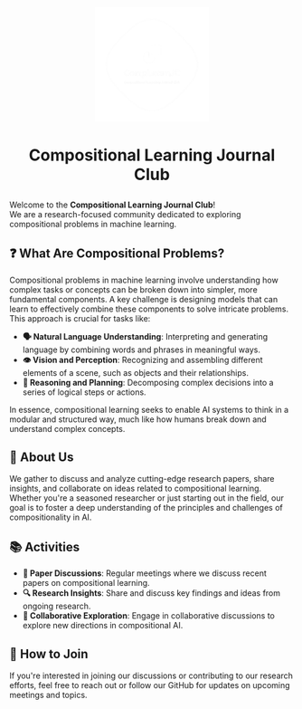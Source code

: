 <div align="center"><img src="https://github.com/CompLearnJC/CompLearnJC/blob/main/CompLearnJC-trans.png?raw=true" width="40%" /></div>

# <p align="center"> Compositional Learning Journal Club </p>
Welcome to the **Compositional Learning Journal Club**!\
We are a research-focused community dedicated to exploring compositional problems in machine learning.

## ❓ What Are Compositional Problems?

Compositional problems in machine learning involve understanding how complex tasks or concepts can be broken down into simpler, more fundamental components. A key challenge is designing models that can learn to effectively combine these components to solve intricate problems. This approach is crucial for tasks like:

- **🗣️ Natural Language Understanding**: Interpreting and generating language by combining words and phrases in meaningful ways.
- **👁️ Vision and Perception**: Recognizing and assembling different elements of a scene, such as objects and their relationships.
- **🧩 Reasoning and Planning**: Decomposing complex decisions into a series of logical steps or actions.

In essence, compositional learning seeks to enable AI systems to think in a modular and structured way, much like how humans break down and understand complex concepts.

## 📝 About Us

We gather to discuss and analyze cutting-edge research papers, share insights, and collaborate on ideas related to compositional learning. Whether you're a seasoned researcher or just starting out in the field, our goal is to foster a deep understanding of the principles and challenges of compositionality in AI.

## 📚 Activities

- **📖 Paper Discussions**: Regular meetings where we discuss recent papers on compositional learning.
- **🔍 Research Insights**: Share and discuss key findings and ideas from ongoing research.
- **🤝 Collaborative Exploration**: Engage in collaborative discussions to explore new directions in compositional AI.

## 🚀 How to Join

If you're interested in joining our discussions or contributing to our research efforts, feel free to reach out or follow our GitHub for updates on upcoming meetings and topics.

<!--
## 📧 Contact

For more information, reach out to us via [email@example.com](mailto:email@example.com) or open an issue on this repository.
-->


<!--
**CompLearnJC/CompLearnJC** is a ✨ _special_ ✨ repository because its `README.md` (this file) appears on your GitHub profile.

Here are some ideas to get you started:

- 🔭 I’m currently working on ...
- 🌱 I’m currently learning ...
- 👯 I’m looking to collaborate on ...
- 🤔 I’m looking for help with ...
- 💬 Ask me about ...
- 📫 How to reach me: ...
- 😄 Pronouns: ...
- ⚡ Fun fact: ...
-->
